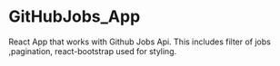 # GitHubJobs_App

React App that works with Github Jobs Api.
This includes filter of jobs ,pagination, react-bootstrap used for styling.
